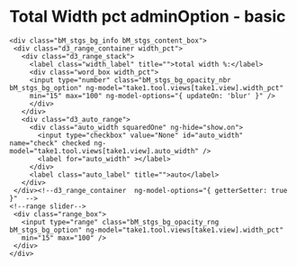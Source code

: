 # Total Width pct adminOption - basic

	<div class="bM_stgs_bg_info bM_stgs_content_box">
	 <div class="d3_range_container width_pct">
	   <div class="d3_range_stack">
		 <label class="width_label" title="">total width %:</label>
		 <div class="word_box width_pct">
		 <input type="number" class="bM_stgs_bg_opacity_nbr bM_stgs_bg_option" ng-model="take1.tool.views[take1.view].width_pct"
		 min="15" max="100" ng-model-options="{ updateOn: 'blur' }" />
		 </div>
	   </div>
	   <div class="d3_auto_range">
		 <div class="auto_width squaredOne" ng-hide="show.on">
		   <input type="checkbox" value="None" id="auto_width" name="check" checked ng-model="take1.tool.views[take1.view].auto_width" />
		   <label for="auto_width" ></label>
		 </div>
		 <label class="auto_label" title="">auto</label>
	   </div>
	 </div><!--d3_range_container  ng-model-options="{ getterSetter: true }"  -->
	<!--range slider-->
	 <div class="range_box">
	   <input type="range" class="bM_stgs_bg_opacity_rng bM_stgs_bg_option" ng-model="take1.tool.views[take1.view].width_pct"
	   min="15" max="100" />
	 </div>
	</div>
